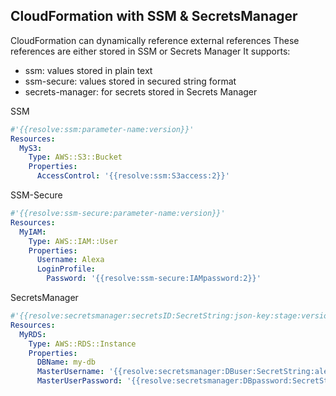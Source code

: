 ## CloudFormation with SSM & SecretsManager

CloudFormation can dynamically reference external references
These references are either stored in SSM or Secrets Manager
It supports:
- ssm: values stored in plain text
- ssm-secure: values stored in secured string format
- secrets-manager: for secrets stored in Secrets Manager

SSM
```yaml
#'{{resolve:ssm:parameter-name:version}}'
Resources:
  MyS3:
    Type: AWS::S3::Bucket
    Properties:
      AccessControl: '{{resolve:ssm:S3access:2}}'
```
SSM-Secure
```yaml
#'{{resolve:ssm-secure:parameter-name:version}}'
Resources:
  MyIAM:
    Type: AWS::IAM::User
    Properties:
      Username: Alexa
      LoginProfile:
        Password: '{{resolve:ssm-secure:IAMpassword:2}}'
```
SecretsManager
```yaml
#'{{resolve:secretsmanager:secretsID:SecretString:json-key:stage:version}}'
Resources:
  MyRDS:
    Type: AWS::RDS::Instance
    Properties:
      DBName: my-db
      MasterUsername: '{{resolve:secretsmanager:DBuser:SecretString:alexa}}'
      MasterUserPassword: '{{resolve:secretsmanager:DBpassword:SecretString:P@$$word}}'
```
